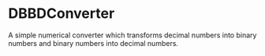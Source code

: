 # DBBDConverter
A simple numerical converter which transforms decimal numbers into binary numbers and binary numbers into decimal numbers.
